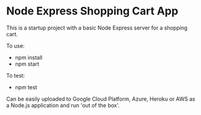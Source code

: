 # Node Express Shopping Cart App

This is a startup project with a basic Node Express server for a shopping cart.

To use:
- npm install
- npm start

To test:
- npm test

Can be easily uploaded to Google Cloud Platform, Azure, Heroku or AWS as a Node.js application and run 'out of the box'.

